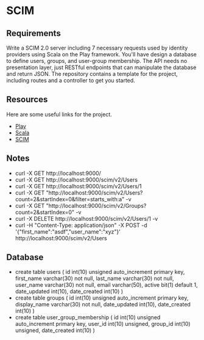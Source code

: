 # SCIM

## Requirements
Write a SCIM 2.0 server including 7 necessary requests used by identity providers using Scala on the Play framework. You'll have design a database to define users, groups, and user-group membership. The API needs no presentation layer, just RESTful endpoints that can manipulate the database and return JSON. The repository contains a template for the project, including routes and a controller to get you started.

## Resources
Here are some useful links for the project.
* [Play](https://www.playframework.com/)
* [Scala](http://www.scala-lang.org/documentation/)
* [SCIM](http://www.simplecloud.info/)

## Notes
* curl -X GET http://localhost:9000/
* curl -X GET http://localhost:9000/scim/v2/Users
* curl -X GET http://localhost:9000/scim/v2/Users/1
* curl -X GET "http://localhost:9000/scim/v2/Users?count=2&startIndex=0&filter=starts_with:a" -v
* curl -X GET "http://localhost:9000/scim/v2/Groups?count=2&startIndex=0" -v
* curl -X DELETE http://localhost:9000/scim/v2/Users/1 -v
* curl -H "Content-Type: application/json" -X POST -d '{"first_name":"asdf","user_name":"xyz"}' http://localhost:9000/scim/v2/Users

## Database
* create table users (
     id int(10) unsigned auto_increment primary key,
     first_name varchar(30) not null,
     last_name varchar(30) not null,
     user_name varchar(30) not null,
     email varchar(50),
     active bit(1) default 1,
     date_updated int(10),
     date_created int(10)
  )
* create table groups (
     id int(10) unsigned auto_increment primary key,
     display_name varchar(30) not null,
     date_updated int(10),
     date_created int(10)
  )
* create table user_group_membership (
     id int(10) unsigned auto_increment primary key,
     user_id int(10) unsigned,
     group_id int(10) unsigned,
     date_created int(10)
  )